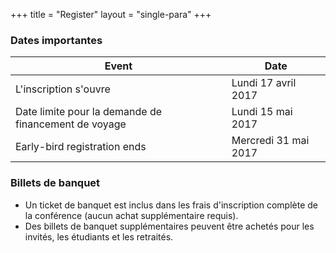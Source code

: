 +++
title = "Register"
layout = "single-para"
+++

### Dates importantes

| Event | Date |
|------|-------|
|L'inscription s'ouvre|Lundi 17 avril 2017|
|Date limite pour la demande de financement de voyage|Lundi 15 mai 2017|
|Early-bird registration ends|Mercredi 31 mai 2017|

### Billets de banquet
* Un ticket de banquet est inclus dans les frais d'inscription complète de la conférence (aucun achat supplémentaire requis).
* Des billets de banquet supplémentaires peuvent être achetés pour les invités, les étudiants et les retraités.
